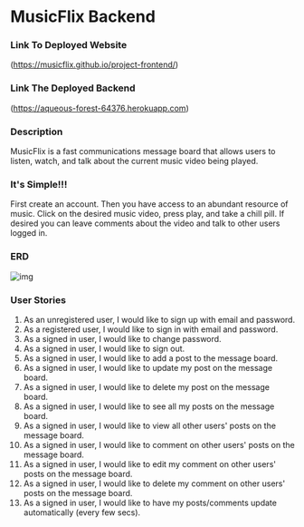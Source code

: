# MusicFlix Backend
### Link To Deployed Website
(https://musicflix.github.io/project-frontend/)

### Link The Deployed Backend
(https://aqueous-forest-64376.herokuapp.com)

### Description
MusicFlix is a fast communications message board that allows users to listen, watch, and talk about the current music video being played.

### It's Simple!!!
First create an account. Then you have access to an abundant resource of music.
Click on the desired music video, press play, and take a chill pill. If desired you can leave comments about the video and talk to other
users logged in.

### ERD
![img](https://imgur.com/YXJgGmv)

### User Stories
1. As an unregistered user, I would like to sign up with email and password.<br>
2. As a registered user, I would like to sign in with email and password.<br>
3. As a signed in user, I would like to change password.<br>
4. As a signed in user, I would like to sign out.<br>
5. As a signed in user, I would like to add a post to the message board.<br>
6. As a signed in user, I would like to update my post on the message board.<br>
7. As a signed in user, I would like to delete my post on the message board.<br>
8. As a signed in user, I would like to see all my posts on the message board.<br>
9. As a signed in user, I would like to view all other users' posts on the message board.<br>
10. As a signed in user, I would like to comment on other users' posts on the message board.<br>
11. As a signed in user, I would like to edit my comment on other users' posts on the message board.<br>
12. As a signed in user, I would like to delete my comment on other users' posts on the message board.<br>
13. As a signed in user, I would like to have my posts/comments update automatically (every few secs).
